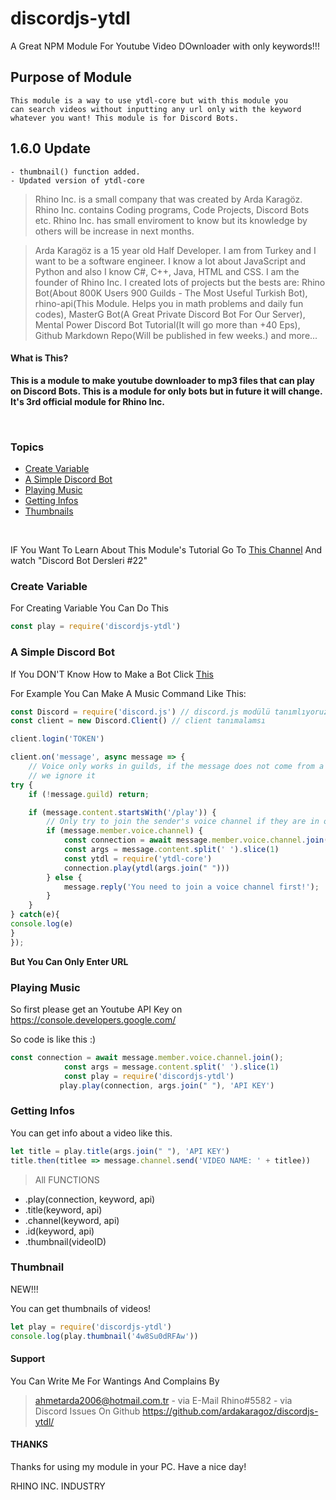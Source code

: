 # discordjs-ytdl

A Great NPM Module For Youtube Video DOwnloader with only keywords!!!
<br>

## Purpose of Module
<code>This module is a way to use ytdl-core but with this module you can search videos without inputting any url only with the keyword whatever you want! This module is for Discord Bots.</code>

## 1.6.0 Update
```
- thumbnail() function added.
- Updated version of ytdl-core
```

> Rhino Inc. is a small company that was created by Arda Karagöz. Rhino Inc. contains Coding programs, Code Projects, Discord Bots etc. Rhino Inc. has small enviroment to know but its knowledge by others will be increase in next months.

> Arda Karagöz is a 15 year old Half Developer. I am from Turkey and I want to be a software engineer. I know a lot about JavaScript and Python and also I know C#, C++, Java, HTML and CSS. I am the founder of Rhino Inc. I created lots of projects but the bests are: Rhino Bot(About 800K Users 900 Guilds - The Most Useful Turkish Bot), rhino-api(This Module. Helps you in math problems and daily fun codes), MasterG Bot(A Great Private Discord Bot For Our Server), Mental Power Discord Bot Tutorial(It will go more than +40 Eps), Github Markdown Repo(Will be published in few weeks.) and more...

#### What is This?

**This is a module to make youtube downloader to mp3 files that can play on Discord Bots. This is a module for only bots but in future it will change. It's 3rd official module for Rhino Inc.**

<br>

### Topics
* [Create Variable](#create-variable)
* [A Simple Discord Bot](#a-simple-discord-bot)
* [Playing Music](#playing-music)
* [Getting Infos](#getting-infos)
* [Thumbnails](#thumbnail)

<br>

IF You Want To Learn About This Module's Tutorial Go To [This Channel](https://www.youtube.com/channel/UCdJN1G13UswgVrnq0PyA5lA) And watch "Discord Bot Dersleri #22"

### Create Variable

For Creating Variable You Can Do This
```js
const play = require('discordjs-ytdl')
```

### A Simple Discord Bot

If You DON'T Know How to Make a Bot Click [This](https://www.youtube.com/watch?v=4w8Su0dRFAw)

For Example You Can Make A Music Command Like This:

```js
const Discord = require('discord.js') // discord.js modülü tanımlıyoruz.
const client = new Discord.Client() // client tanımalamsı

client.login('TOKEN')

client.on('message', async message => {
    // Voice only works in guilds, if the message does not come from a guild,
    // we ignore it
try {
    if (!message.guild) return;

    if (message.content.startsWith('/play')) {
        // Only try to join the sender's voice channel if they are in one themselves
        if (message.member.voice.channel) {
            const connection = await message.member.voice.channel.join();
            const args = message.content.split(' ').slice(1)
            const ytdl = require('ytdl-core')
            connection.play(ytdl(args.join(" ")))
        } else {
            message.reply('You need to join a voice channel first!');
        }
    }
} catch(e){
console.log(e)
}
});
```

**But You Can Only Enter URL**

### Playing Music

So first please get an Youtube API Key on https://console.developers.google.com/

So code is like this :)

```js
const connection = await message.member.voice.channel.join();
            const args = message.content.split(' ').slice(1)
            const play = require('discordjs-ytdl')
           play.play(connection, args.join(" "), 'API KEY')
```

### Getting Infos

You can get info about a video like this.

```js
let title = play.title(args.join(" "), 'API KEY')
title.then(titlee => message.channel.send('VIDEO NAME: ' + titlee))
```

> All FUNCTIONS

- <PLAY>.play(connection, keyword, api)
- <PLAY>.title(keyword, api)
- <PLAY>.channel(keyword, api)
- <PLAY>.id(keyword, api)
- <PLAY>.thumbnail(videoID)

### Thumbnail
NEW!!!

You can get thumbnails of videos!

```js
let play = require('discordjs-ytdl')
console.log(play.thumbnail('4w8Su0dRFAw'))
```

#### Support

You Can Write Me For Wantings And Complains By

>ahmetarda2006@hotmail.com.tr - via E-Mail
>Rhino#5582 - via Discord
>Issues On Github https://github.com/ardakaragoz/discordjs-ytdl/

#### THANKS

Thanks for using my module in your PC. Have a nice day!

RHINO INC. INDUSTRY
